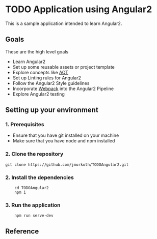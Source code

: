 # TODO Application using Angular2
This is a sample application intended to learn Angular2. 
## Goals
These are the high level goals
* Learn Angular2
* Set up some reusable assets or project template
* Explore concepts like [ AOT ][1]
* Set up Linting rules for Angular2
* Follow the Angular2 Style guidelines
* Incorporate [Webpack][2] into the Angular2 Pipeline
* Explore Angular2 testing


## Setting up your environment
### 1. Prerequisites
* Ensure that you have git installed on your machine
* Make sure that you have node and npm installed

### 2. Clone the repository
```shell
git clone https://github.com/jmurkoth/TODOAngular2.git
```
### 2. Install the dependencies
``` shell
    cd TODOAngular2
    npm i
```
### 3. Run the application
``` shell
    npm run serve-dev
```
## Reference
[1]: https://angular.io/docs/ts/latest/cookbook/aot-compiler.html/
[2]: https://webpack.js.org/